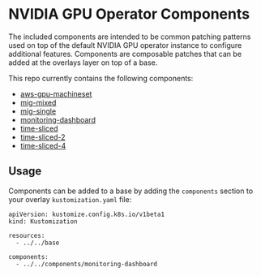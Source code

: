 # NVIDIA GPU Operator Components

The included components are intended to be common patching patterns used on top of the default NVIDIA GPU operator instance to configure additional features.  Components are composable patches that can be added at the overlays layer on top of a base.

This repo currently contains the following components:

* [aws-gpu-machineset](aws-gpu-machineset)
* [mig-mixed](mig-mixed)
* [mig-single](mig-single)
* [monitoring-dashboard](monitoring-dashboard)
* [time-sliced](time-sliced)
* [time-sliced-2](time-sliced-2)
* [time-sliced-4](time-sliced-4)

## Usage

Components can be added to a base by adding the `components` section to your overlay `kustomization.yaml` file:

```
apiVersion: kustomize.config.k8s.io/v1beta1
kind: Kustomization

resources:
  - ../../base

components:
  - ../../components/monitoring-dashboard
```
